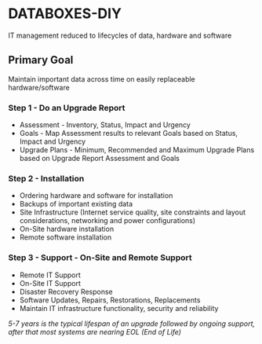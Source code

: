 # DATABOXES-DIY
IT management reduced to lifecycles of data, hardware and software

## Primary Goal
Maintain important data across time on easily replaceable hardware/software
### Step 1 - Do an Upgrade Report
- Assessment - Inventory, Status, Impact and Urgency
- Goals - Map Assessment results to relevant Goals based on Status, Impact and Urgency
- Upgrade Plans - Minimum, Recommended and Maximum Upgrade Plans based on Upgrade Report Assessment and Goals
### Step 2 - Installation
- Ordering hardware and software for installation
- Backups of important existing data
- Site Infrastructure (Internet service quality, site constraints and layout considerations, networking and power configurations)
- On-Site hardware installation
- Remote software installation
### Step 3 - Support - On-Site and Remote Support
- Remote IT Support
- On-Site IT Support
- Disaster Recovery Response
- Software Updates, Repairs, Restorations, Replacements
- Maintain IT infrastructure functionality, security and reliability

*5-7 years is the typical lifespan of an upgrade followed by ongoing support, after that most systems are nearing EOL (End of Life)*



